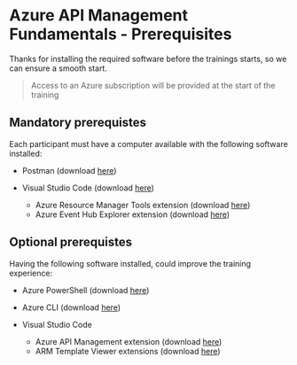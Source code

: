 # Azure API Management Fundamentals - Prerequisites

Thanks for installing the required software before the trainings starts, so we can ensure a smooth start.

> Access to an Azure subscription will be provided at the start of the training

## Mandatory prerequistes

Each participant must have a computer available with the following software installed:

* Postman (download [here](https://www.postman.com/downloads/))

* Visual Studio Code (download [here](https://code.visualstudio.com/download))
    * Azure Resource Manager Tools extension (download [here](https://marketplace.visualstudio.com/items?itemName=msazurermtools.azurerm-vscode-tools))
    * Azure Event Hub Explorer extension (download [here](https://marketplace.visualstudio.com/items?itemName=Summer.azure-event-hub-explorer))

## Optional prerequistes

Having the following software installed, could improve the training experience:

* Azure PowerShell (download [here](https://docs.microsoft.com/en-us/powershell/azure/install-az-ps))

* Azure CLI (download [here](https://docs.microsoft.com/en-us/cli/azure/install-azure-cli))
* Visual Studio Code
    * Azure API Management extension (download [here](https://marketplace.visualstudio.com/items?itemName=ms-azuretools.vscode-apimanagement))
    * ARM Template Viewer extensions (download [here](https://marketplace.visualstudio.com/items?itemName=bencoleman.armview))